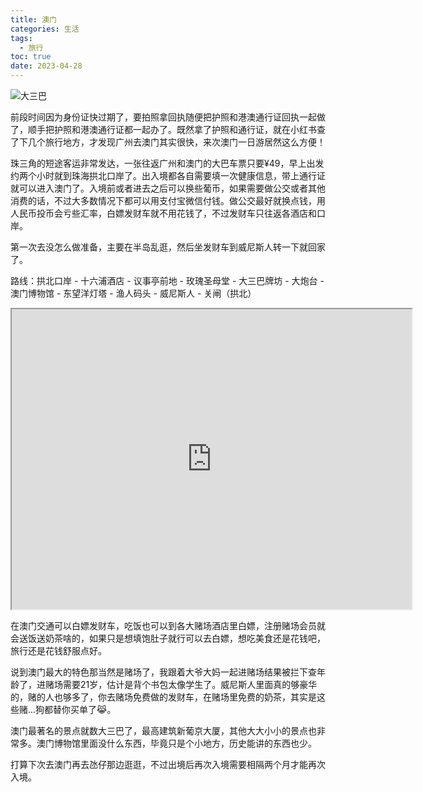 ```yaml
---
title: 澳门
categories: 生活
tags:
  - 旅行
toc: true
date: 2023-04-28
---
```


![大三巴](https://i.zguishen.com/2024/03/f1f14e3ac8a815d2d47badfe7d8a6abe.jpg)

前段时间因为身份证快过期了，要拍照拿回执随便把护照和港澳通行证回执一起做了，顺手把护照和港澳通行证都一起办了。既然拿了护照和通行证，就在小红书查了下几个旅行地方，才发现广州去澳门其实很快，来次澳门一日游居然这么方便！

<!-- more -->

珠三角的短途客运非常发达，一张往返广州和澳门的大巴车票只要¥49，早上出发约两个小时就到珠海拱北口岸了。出入境都各自需要填一次健康信息，带上通行证就可以进入澳门了。入境前或者进去之后可以换些葡币，如果需要做公交或者其他消费的话，不过大多数情况下都可以用支付宝微信付钱。做公交最好就换点钱，用人民币投币会亏些汇率，白嫖发财车就不用花钱了，不过发财车只往返各酒店和口岸。

第一次去没怎么做准备，主要在半岛乱逛，然后坐发财车到威尼斯人转一下就回家了。

路线：拱北口岸 - 十六浦酒店 - 议事亭前地 - 玫瑰圣母堂 - 大三巴牌坊 - 大炮台 - 澳门博物馆 - 东望洋灯塔 - 渔人码头 - 威尼斯人 - 关闸（拱北）

<iframe src="https://www.google.com/maps/d/u/0/embed?mid=1zMyPssWLfdH3gm_zQLABqoc9CrHNmyA&ehbc=2E312F" width="640" height="480"></iframe>

在澳门交通可以白嫖发财车，吃饭也可以到各大赌场酒店里白嫖，注册赌场会员就会送饭送奶茶啥的，如果只是想填饱肚子就行可以去白嫖，想吃美食还是花钱吧，旅行还是花钱舒服点好。

说到澳门最大的特色那当然是赌场了，我跟着大爷大妈一起进赌场结果被拦下查年龄了，进赌场需要21岁，估计是背个书包太像学生了。威尼斯人里面真的够豪华的，赌的人也够多了，你去赌场免费做的发财车，在赌场里免费的奶茶，其实是这些赌...狗都替你买单了😹。

澳门最著名的景点就数大三巴了，最高建筑新葡京大厦，其他大大小小的景点也非常多。澳门博物馆里面没什么东西，毕竟只是个小地方，历史能讲的东西也少。

打算下次去澳门再去氹仔那边逛逛，不过出境后再次入境需要相隔两个月才能再次入境。